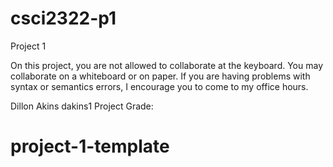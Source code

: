 # csci2322-p1
Project 1

On this project, you are not allowed to collaborate at the keyboard.
You may collaborate on a whiteboard or on paper.
If you are having problems with syntax or semantics errors, I encourage you to come to my office hours.

Dillon Akins
dakins1
Project Grade:
# project-1-template
